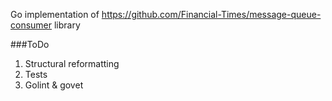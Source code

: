 Go implementation of https://github.com/Financial-Times/message-queue-consumer library


###ToDo

1. Structural reformatting
2. Tests
3. Golint & govet
